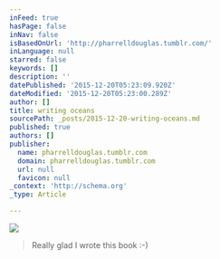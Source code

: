 ```yaml
---
inFeed: true
hasPage: false
inNav: false
isBasedOnUrl: 'http://pharrelldouglas.tumblr.com/'
inLanguage: null
starred: false
keywords: []
description: ''
datePublished: '2015-12-20T05:23:09.920Z'
dateModified: '2015-12-20T05:23:00.289Z'
author: []
title: writing oceans
sourcePath: _posts/2015-12-20-writing-oceans.md
published: true
authors: []
publisher:
  name: pharrelldouglas.tumblr.com
  domain: pharrelldouglas.tumblr.com
  url: null
  favicon: null
_context: 'http://schema.org'
_type: Article

---
```

![](https://s3-us-west-2.amazonaws.com/the-grid-img/p/f1ba819a9b76fb6dc3efcad8f0ddd2960b8d3379.jpg)

> Really glad I wrote this book :-)